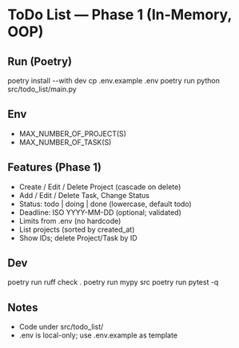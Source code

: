 # ToDo List — Phase 1 (In-Memory, OOP)

## Run (Poetry)
poetry install --with dev
cp .env.example .env
poetry run python src/todo_list/main.py

## Env
- MAX_NUMBER_OF_PROJECT(S)
- MAX_NUMBER_OF_TASK(S)

## Features (Phase 1)
- Create / Edit / Delete Project (cascade on delete)
- Add / Edit / Delete Task, Change Status
- Status: todo | doing | done (lowercase, default todo)
- Deadline: ISO YYYY-MM-DD (optional; validated)
- Limits from .env (no hardcode)
- List projects (sorted by created_at)
- Show IDs; delete Project/Task by ID

## Dev
poetry run ruff check .
poetry run mypy src
poetry run pytest -q

## Notes
- Code under src/todo_list/
- .env is local-only; use .env.example as template
